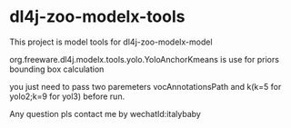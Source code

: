 # dl4j-zoo-modelx-tools
This project is model tools for dl4j-zoo-modelx-model


org.freeware.dl4j.modelx.tools.yolo.YoloAnchorKmeans is use for priors bounding box calculation 

you just need to pass two paremeters vocAnnotationsPath and k(k=5 for yolo2;k=9 for yol3) before run.

Any question pls contact me by wechatId:italybaby





